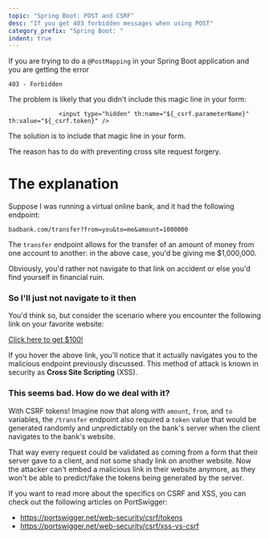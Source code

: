 ```yaml
---
topic: "Spring Boot: POST and CSRF"
desc: "If you get 403 forbidden messages when using POST"
category_prefix: "Spring Boot: "
indent: true
---
```


If you are trying to do a `@PostMapping` in your Spring Boot application and you are getting
the error

```
403 - Forbidden
```

The problem is likely that you didn't include this magic line in your form:

```
              <input type="hidden" th:name="${_csrf.parameterName}" th:value="${_csrf.token}" />
```

The solution is to include that magic line in your form.

The reason has to do with preventing cross site request forgery.

# The explanation

Suppose I was running a virtual online bank, and it had the following endpoint:

`badbank.com/transfer?from=you&to=me&amount=1000000`

The `transfer` endpoint allows for the transfer of an amount of money from one account to another: in the above case, you'd be giving me $1,000,000.

Obviously, you'd rather not navigate to that link on accident or else you'd find yourself in financial ruin.

### So I'll just not navigate to it then

You'd think so, but consider the scenario where you encounter the following link on your favorite website:

<a href="badbank.com/transfer?from=you&to=me&amount=1000000"> Click here to get $100!</a>

If you hover the above link, you'll notice that it actually navigates you to the malicious endpoint previously discussed. This method of attack is known in security as **Cross Site Scripting** (XSS).

### This seems bad. How do we deal with it?

With CSRF tokens! Imagine now that along with `amount`, `from`, and `to` variables, the `/transfer` endpoint also required a `token` value that would be generated randomly and unpredictably on the bank's server when the client navigates to the bank's website. 

That way every request could be validated as coming from a form that their server gave to a client, and not some shady link on another website. Now the attacker can't embed a malicious link in their website anymore, as they won't be able to predict/fake the tokens being generated by the server.


If you want to read more about the specifics on CSRF and XSS, you can check out the following articles on PortSwigger:

* https://portswigger.net/web-security/csrf/tokens
* https://portswigger.net/web-security/csrf/xss-vs-csrf
